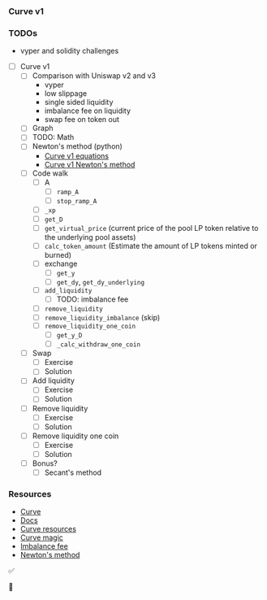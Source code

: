 ### Curve v1

### TODOs

-   vyper and solidity challenges

-   [ ] Curve v1
    -   [ ] Comparison with Uniswap v2 and v3
        -   vyper
        -   low slippage
        -   single sided liquidity
        -   imbalance fee on liquidity
        -   swap fee on token out
    -   [ ] Graph
    -   [ ] TODO: Math
    -   [ ] Newton's method (python)
        -   [Curve v1 equations](./notebook/curve_v1_equations.ipynb)
        -   [Curve v1 Newton's method](./notebook/curve_v1_newton.ipynb)
    -   [ ] Code walk
        -   [ ] A
            -   [ ] `ramp_A`
            -   [ ] `stop_ramp_A`
        -   [ ] `_xp`
        -   [ ] `get_D`
        -   [ ] `get_virtual_price` (current price of the pool LP token relative to the underlying pool assets)
        -   [ ] `calc_token_amount` (Estimate the amount of LP tokens minted or burned)
        -   [ ] exchange
            -   [ ] `get_y`
            -   [ ] `get_dy`, `get_dy_underlying`
        -   [ ] `add_liquidity`
            -   [ ] TODO: imbalance fee
        -   [ ] `remove_liquidity`
        -   [ ] `remove_liquidity_imbalance` (skip)
        -   [ ] `remove_liquidity_one_coin`
            -   [ ] `get_y_D`
            -   [ ] `_calc_withdraw_one_coin`
    -   [ ] Swap
        -   [ ] Exercise
        -   [ ] Solution
    -   [ ] Add liquidity
        -   [ ] Exercise
        -   [ ] Solution
    -   [ ] Remove liquidity
        -   [ ] Exercise
        -   [ ] Solution
    -   [ ] Remove liquidity one coin
        -   [ ] Exercise
        -   [ ] Solution
    -   [ ] Bonus?
        -   [ ] Secant's method

### Resources

-   [Curve](https://curve.fi)
-   [Docs](https://curve.readthedocs.io/)
-   [Curve resources](https://resources.curve.fi/)
-   [Curve magic](https://hackmd.io/@alltold/curve-magic)
-   [Imbalance fee](https://ethereum.stackexchange.com/questions/124850/curve-amm-how-is-fee-calculated-when-adding-liquidity)
-   [Newton's method](https://en.wikipedia.org/wiki/Newton's_method)

✅

🤔
